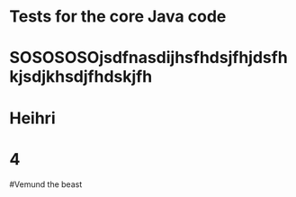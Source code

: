 # Tests for the core Java code 
# SOSOSOSOjsdfnasdijhsfhdsjfhjdsfhkjsdjkhsdjfhdskjfh
# Heihri
# 4
#Vemund the beast